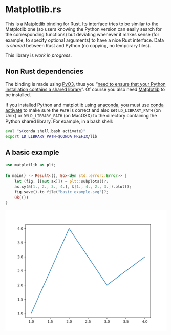 Matplotlib.rs
=============

This is a [Matplotlib][] binding for Rust.  Its interface tries to be
similar to the Matplotlib one (so users knowing the Python version can
easily search for the corresponding functions) but deviating whenever
it makes sense (for example, to specify optional arguments) to have a
nice Rust interface.  Data is _shared_ between Rust and Python (no
copying, no temporary files).

This library is _work in progress_.


Non Rust dependencies
---------------------

The binding is made using [PyO3][], thus you “[need to ensure that
your Python installation contains a shared library][shared-lib]”.  Of
course you also need [Matplotlib][] to be installed.

If you installed Python and matplotlib using
[anaconda](https://www.anaconda.com/), you must use [conda
activate](https://docs.conda.io/projects/conda/en/latest/dev-guide/deep-dives/activation.html#conda-activate) to
make sure the `PATH` is correct and also set `LD_LIBRARY_PATH` (on
Unix) or `DYLD_LIBRARY_PATH` (on MacOSX) to the directory containing
the Python shared library.  For example, in a bash shell:

```bash
eval "$(conda shell.bash activate)"
export LD_LIBRARY_PATH=$CONDA_PREFIX/lib
```


A basic example
---------------

```rust
use matplotlib as plt;

fn main() -> Result<(), Box<dyn std::error::Error>> {
    let (fig, [[mut ax]]) = plt::subplots()?;
    ax.xy(&[1., 2., 3., 4.], &[1., 4., 2., 3.]).plot();
    fig.save().to_file("basic_example.svg")?;
    Ok(())
}
```


![Basic Example](examples/basic_example.svg)


[Matplotlib]: https://matplotlib.org/
[IntoIterator]: https://doc.rust-lang.org/std/iter/trait.IntoIterator.html
[PyO3]: https://crates.io/crates/pyo3
[shared-lib]: https://crates.io/crates/pyo3#user-content-using-python-from-rust
